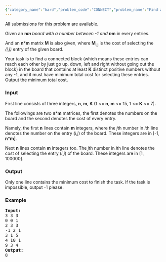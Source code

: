 ```yaml
---
{"category_name":"hard","problem_code":"CONNECT","problem_name":"Find a special connected block","languages_supported":{"0":"ADA","1":"ASM","2":"BASH","3":"BF","4":"C","5":"C99 strict","6":"CAML","7":"CLOJ","8":"CLPS","9":"CPP 4.3.2","10":"CPP 4.9.2","11":"CPP14","12":"CS2","13":"D","14":"ERL","15":"FORT","16":"FS","17":"GO","18":"HASK","19":"ICK","20":"ICON","21":"JAVA","22":"JS","23":"LISP clisp","24":"LISP sbcl","25":"LUA","26":"NEM","27":"NICE","28":"NODEJS","29":"PAS fpc","30":"PAS gpc","31":"PERL","32":"PERL6","33":"PHP","34":"PIKE","35":"PRLG","36":"PYTH","37":"PYTH 3.4","38":"RUBY","39":"SCALA","40":"SCM guile","41":"SCM qobi","42":"ST","43":"TCL","44":"TEXT","45":"WSPC"},"max_timelimit":7,"source_sizelimit":50000,"problem_author":"shangjingbo","problem_tester":"laycurse","date_added":"28-02-2012","tags":{"0":"april12","1":"hard","2":"shangjingbo"},"editorial_url":"http://discuss.codechef.com/problems/CONNECT","time":{"view_start_date":1334137565,"submit_start_date":1334137565,"visible_start_date":1334136600,"end_date":1735669800},"layout":"problem"}
---
```

<span class="solution-visible-txt">All submissions for this problem are available.</span><p>
Given an <b>n</b>*<b>m</b> board with a number between -1 and <b>n</b>*<b>m</b> in every entries.

</p><p>And an <b>n</b>*<b>m</b> matrix <b>M</b> is also given, where <b>M</b><sub>i,j</sub> is the cost of selecting the <i>(i,j)</i> entry of the given board.

</p><p>Your task is to find a connected block (which means these entries can reach each other by just go up, down, left and right without going out the block) in the board that contains at least <b>K</b> distinct positive numbers without any -1, and it must have minimum total cost for selecting these entries. Output the minimum total cost.

<h3>Input</h3>
</p><p>First line consists of three integers, <b>n</b>, <b>m</b>, <b>K</b> (1 &lt;= <b>n</b>, <b>m</b> &lt;= 15, 1 &lt;= <b>K</b> &lt;= 7).

</p><p>The followings are two <b>n</b>*<b>m</b> matrices, the first denotes the numbers on the board and the second denotes the cost of every entry.

</p><p>Namely, the first <b>n</b> lines contain <b>m</b> integers, where the <i>j</i>th number in <i>i</i>th line denotes the number on the entry (<i>i</i>,<i>j</i>) of the board. These integers are in [-1, <b>n</b>*<b>m</b>].

</p><p>Next <b>n</b> lines contain <b>m</b> integers too. The <i>j</i>th number in <i>i</i>th line denotes the cost of selecting the entry (<i>i</i>,<i>j</i>) of the board. These integers are in [1, 100000].

<h3>Output</h3>
</p><p>
Only one line contains the minimum cost to finish the task. If the task is impossible, output -1 please.
<h3>Example</h3>

<pre>
<b>Input:</b>
3 3 3
0 0 1 
2 3 3 
-1 2 1 
3 1 5 
4 10 1 
9 3 4 
<b>Output:</b>
8
</pre></p>